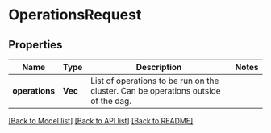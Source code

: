 # OperationsRequest

## Properties

Name | Type | Description | Notes
------------ | ------------- | ------------- | -------------
**operations** | **Vec<String>** | List of operations to be run on the cluster. Can be operations outside of the dag. | 

[[Back to Model list]](../README.md#documentation-for-models) [[Back to API list]](../README.md#documentation-for-api-endpoints) [[Back to README]](../README.md)


